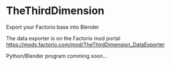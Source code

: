 # TheThirdDimension
Export your Factorio base into Blender

The data exporter is on the Factorio mod portal
https://mods.factorio.com/mod/TheThirdDimension_DataExporter

Python/Blender program comming soon...
